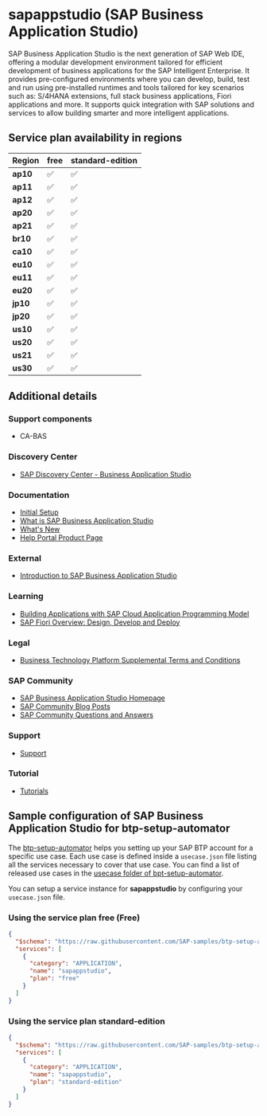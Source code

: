 # sapappstudio (SAP Business Application Studio)

SAP Business Application Studio is the next generation of SAP Web IDE, offering a modular development environment tailored for efficient development of business applications for the SAP Intelligent Enterprise. It provides pre-configured environments where you can develop, build, test and run using pre-installed runtimes and tools tailored for key scenarios such as: S/4HANA extensions, full stack business applications, Fiori applications and more. It supports quick integration with SAP solutions and services to allow building smarter and more intelligent applications.

## Service plan availability in regions

| Region | free | standard-edition |
|--------|------|------------------|
|  **ap10** | ✅ | ✅ |
|  **ap11** | ✅ | ✅ |
|  **ap12** | ✅ | ✅ |
|  **ap20** | ✅ | ✅ |
|  **ap21** | ✅ | ✅ |
|  **br10** | ✅ | ✅ |
|  **ca10** | ✅ | ✅ |
|  **eu10** | ✅ | ✅ |
|  **eu11** | ✅ | ✅ |
|  **eu20** | ✅ | ✅ |
|  **jp10** | ✅ | ✅ |
|  **jp20** | ✅ | ✅ |
|  **us10** | ✅ | ✅ |
|  **us20** | ✅ | ✅ |
|  **us21** | ✅ | ✅ |
|  **us30** | ✅ | ✅ |

## Additional details

### Support components

- CA-BAS

### Discovery Center

- [SAP Discovery Center - Business Application Studio](https://discovery-center.cloud.sap/serviceCatalog/business-application-studio)

### Documentation

- [Initial Setup](https://help.sap.com/docs/BTP/9d1db9835307451daa8c930fbd9ab264/19611ddbe82f4bf2b493283e0ed602e5.html)
- [What is SAP Business Application Studio](https://help.sap.com/docs/BTP/9d1db9835307451daa8c930fbd9ab264/8f46c6e6f86641cc900871c903761fd4.html)
- [What's New](https://help.sap.com/docs/BTP/9d1db9835307451daa8c930fbd9ab264/ed631d4ee2214e9f932b03d40b2c7e41.html)
- [Help Portal Product Page](https://help.sap.com/viewer/product/SAP%20Business%20Application%20Studio/Cloud/en-US)

### External

- [Introduction to SAP Business Application Studio](https://www.youtube.com/embed/ulukOikw53I)

### Learning

- [Building Applications with SAP Cloud Application Programming Model](https://open.sap.com/courses/cp7)
- [SAP Fiori Overview: Design, Develop and Deploy](https://open.sap.com/courses/fiori3)

### Legal

- [Business Technology Platform Supplemental Terms and Conditions](https://www.sap.com/about/trust-center/agreements/cloud/cloud-services.html?tag=language:english&search=Supplement%20Business%20Technology%20Platform&sort=latest_desc)

### SAP Community

- [SAP Business Application Studio Homepage](https://community.sap.com/topics/business-application-studio)
- [SAP Community Blog Posts](https://community.sap.com/search/?ct=blog&q=SAP%20Business%20Application%20Studio)
- [SAP Community Questions and Answers](https://community.sap.com/search/?ct=qa&q=SAP%20Business%20Application%20Studio)

### Support

- [Support](https://help.sap.com/docs/BTP/9d1db9835307451daa8c930fbd9ab264/a3467fe642ce4f6bb36de0a100440602.html)

### Tutorial

- [Tutorials](https://developers.sap.com/tutorial-navigator.html?tag=products:technology-platform/sap-business-application-studio)

## Sample configuration of **SAP Business Application Studio** for btp-setup-automator

The [btp-setup-automator](https://github.com/SAP-samples/btp-setup-automator) helps you setting up your SAP BTP account for a specific use case. Each use case is defined inside a `usecase.json` file listing all the services necessary to cover that use case. You can find a list of released use cases in the [usecase folder of bpt-setup-automator](https://github.com/SAP-samples/btp-setup-automator/tree/main/usecases).

You can setup a service instance for **sapappstudio** by configuring your `usecase.json` file.

### Using the service plan **free** (Free)

```json
{
  "$schema": "https://raw.githubusercontent.com/SAP-samples/btp-setup-automator/main/libs/btpsa-usecase.json",
  "services": [
    {
      "category": "APPLICATION",
      "name": "sapappstudio",
      "plan": "free"
    }
  ]
}
```

### Using the service plan **standard-edition**

```json
{
  "$schema": "https://raw.githubusercontent.com/SAP-samples/btp-setup-automator/main/libs/btpsa-usecase.json",
  "services": [
    {
      "category": "APPLICATION",
      "name": "sapappstudio",
      "plan": "standard-edition"
    }
  ]
}
```
